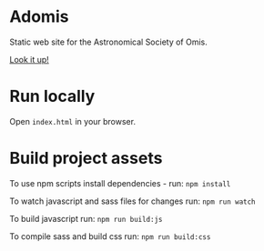 # Adomis
Static web site for the Astronomical Society of Omis.

[Look it up!](http://adomis.hr)

# Run locally
Open ```index.html``` in your browser.

# Build project assets
To use npm scripts install dependencies - run:
```npm install```

To watch javascript and sass files for changes run:
```npm run watch```

To build javascript run:
```npm run build:js```

To compile sass and build css run:
```npm run build:css```
